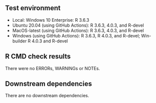 ## Test environment

* Local: Windows 10 Enterprise: R 3.6.3
* Ubuntu 20.04 (using GitHub Actions): R 3.6.3, 4.0.3, and R-devel
* MacOS-latest (using GitHub Actions): R 3.6.3, 4.0.3, and R-devel
* Windows (using GitHub Actions): R 3.6.3, R 4.0.3, and R-devel; Win-builder R 4.0.3 and R-devel

## R CMD check results

There were no ERRORs, WARNINGs or NOTEs. 

## Downstream dependencies

There are no downstream dependencies.
